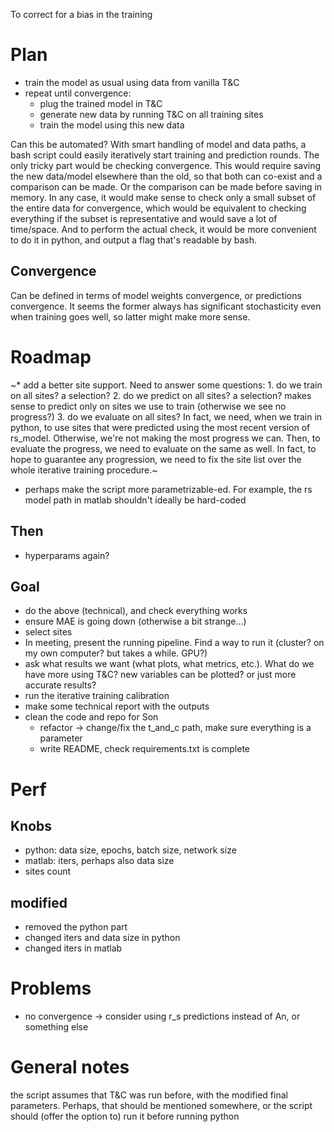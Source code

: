 To correct for a bias in the training

# Plan
* train the model as usual using data from vanilla T&C
* repeat until convergence:
    * plug the trained model in T&C
    * generate new data by running T&C on all training sites
    * train the model using this new data

Can this be automated?
With smart handling of model and data paths, a bash script could easily iteratively start training and prediction rounds.
The only tricky part would be checking convergence. This would require saving the new data/model elsewhere than the old, so that both can co-exist and a comparison can be made. Or the comparison can be made before saving in memory. In any case, it would make sense to check only a small subset of the entire data for convergence, which would be equivalent to checking everything if the subset is representative and would save a lot of time/space. 
And to perform the actual check, it would be more convenient to do it in python, and output a flag that's readable by bash.

## Convergence
Can be defined in terms of model weights convergence, or predictions convergence. It seems the former always has significant stochasticity even when training goes well, so latter might make more sense.

# Roadmap
~* add a better site support. Need to answer some questions:
    1. do we train on all sites? a selection?
    2. do we predict on all sites? a selection? makes sense to predict only on sites we use to train (otherwise we see no progress?)
    3. do we evaluate on all sites?
    In fact, we need, when we train in python, to use sites that were predicted using the most recent version of rs_model. Otherwise, we're not making the most progress we can. Then, to evaluate the progress, we need to evaluate on the same as well.
    In fact, to hope to guarantee any progression, we need to fix the site list over the whole iterative training procedure.~
* perhaps make the script more parametrizable-ed. For example, the rs model path in matlab shouldn't ideally be hard-coded

## Then
* hyperparams again?

## Goal
* do the above (technical), and check everything works
* ensure MAE is going down (otherwise a bit strange...)
* select sites
* In meeting, present the running pipeline. Find a way to run it (cluster? on my own computer? but takes a while. GPU?)
* ask what results we want (what plots, what metrics, etc.). What do we have more using T&C? new variables can be plotted? or just more accurate results?
* run the iterative training calibration
* make some technical report with the outputs
* clean the code and repo for Son
    * refactor -> change/fix the t_and_c path, make sure everything is a parameter
    * write README, check requirements.txt is complete

# Perf
## Knobs
* python: data size, epochs, batch size, network size
* matlab: iters, perhaps also data size
* sites count
## modified
* removed the python part
* changed iters and data size in python
* changed iters in matlab

# Problems
* no convergence -> consider using r_s predictions instead of An, or something else

# General notes
the script assumes that T&C was run before, with the modified final parameters. Perhaps, that should be mentioned somewhere, or the script should (offer the option to) run it before running python